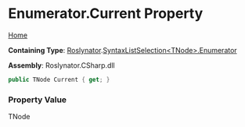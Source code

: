 # Enumerator\.Current Property <a name="_Top"></a>

[Home](../../../../README.md)

**Containing Type**: [Roslynator](../../../README.md#_Top)\.[SyntaxListSelection\<TNode>.Enumerator](../README.md#_Top)

**Assembly**: Roslynator\.CSharp\.dll

```csharp
public TNode Current { get; }
```

### Property Value

TNode

